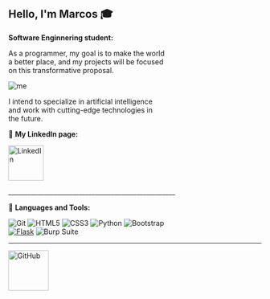 ## Hello, I'm Marcos :mortar_board:
**<p>Software Enginnering student:</p>**

<p style="text-align: justify;">
  As a programmer, my goal is to make the world<br>
  a better place, and my projects will be focused<br>
  on this transformative proposal.
</p>



![me](necessary-disorder.gif)



<p style="text-align: justify;">
  I intend to specialize in artificial intelligence <br>
  and work with cutting-edge technologies in <br>
  the future.
</p>

<p>
    
  :email: **My LinkedIn page:**
  </p> 
  
  <a href="https://www.linkedin.com/in/marcos-gab/" style="display: inline;">
    <img src="https://img.shields.io/badge/linked-in-369?style=flat-square&logo=linkedin&logoColor=white&color=blue" alt="LinkedIn" style="width: 70px; vertical-align: middle;"/>
  </a>

<p>____________________________________________________</p>

<p>
  
  :wrench: **Languages and Tools:**
</p>

![Git](https://img.shields.io/badge/-Git-%23F05032?style=flat-square&logo=git&logoColor=%23ffffff)
![HTML5](https://img.shields.io/badge/-HTML5-%23E44D27?style=flat-square&logo=html5&logoColor=ffffff)
![CSS3](https://img.shields.io/badge/-CSS3-%231572B6?style=flat-square&logo=css3)
![Python](http://img.shields.io/badge/-Python-3776AB?style=flat-square&logo=python&logoColor=ffffff)
![Bootstrap](https://img.shields.io/badge/-Bootstrap-563D7C?style=flat-square&logo=Bootstrap)<br>
[![Flask](https://img.shields.io/badge/Flask-000000?style=flat&logo=flask&logoColor=white)](https://flask.palletsprojects.com/)
<img src="https://img.shields.io/badge/Burp_Suite-202B2A?style=flat-square&logo=burpsuite&logoColor=white" alt="Burp Suite"/>

<hr>
<img src="https://img.shields.io/badge/-GitHub-181717?style=flat-square&logo=github" alt="GitHub" style="width: 80px; height: auto;"/>





